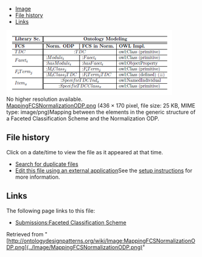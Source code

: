 * [Image](../Image/MappingFCSNormalizationODP.png#file)
* [File history](../Image/MappingFCSNormalizationODP.png#filehistory)
* [Links](../Image/MappingFCSNormalizationODP.png#filelinks)

[![Image:MappingFCSNormalizationODP.png](../images/6/67/MappingFCSNormalizationODP.png)](../images/6/67/MappingFCSNormalizationODP.png)  
No higher resolution available.  
[MappingFCSNormalizationODP.png](../images/6/67/MappingFCSNormalizationODP.png)‎ (436 × 170 pixel, file size: 25 KB, MIME type: image/png)Mapping between the elements in the generic structure of a Faceted Classification Scheme and the Normalization ODP.




## File history

Click on a date/time to view the file as it appeared at that time.



  
* [Search for duplicate files](http://ontologydesignpatterns.org/wiki/Special:FileDuplicateSearch/MappingFCSNormalizationODP.png "Special:FileDuplicateSearch/MappingFCSNormalizationODP.png")
* [Edit this file using an external application](http://ontologydesignpatterns.org/wiki/index.php?title=Image:MappingFCSNormalizationODP.png&action=edit&externaledit=true&mode=file "Image:MappingFCSNormalizationODP.png")See the [setup instructions](http://www.mediawiki.org/wiki/Manual:External_editors "http://www.mediawiki.org/wiki/Manual:External_editors") for more information.

## Links



The following page links to this file:


* [Submissions:Faceted Classification Scheme](../Submissions/Faceted_Classification_Scheme "Submissions:Faceted Classification Scheme")


Retrieved from "[http://ontologydesignpatterns.org/wiki/Image:MappingFCSNormalizationODP.png](../Image/MappingFCSNormalizationODP.png)"